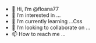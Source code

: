 - 👋 Hi, I’m @floana77
- 👀 I’m interested in ...
- 🌱 I’m currently learning ...Css
- 💞️ I’m looking to collaborate on ...
- 📫 How to reach me ...

<!---
floana77/floana77 is a ✨ special ✨ repository because its `README.md` (this file) appears on your GitHub profile.
You can click the Preview link to take a look at your changes.
--->
